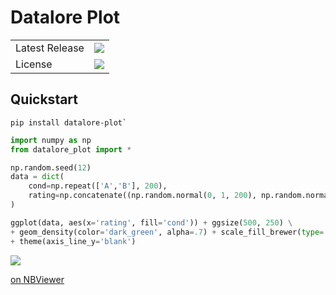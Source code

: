 # Datalore Plot

<table>
    <tr>
        <td>Latest Release</td>
        <td>
            <a href="https://pypi.org/project/datalore-plot/"/>
            <img src="https://badge.fury.io/py/datalore-plot.svg"/>
        </td>
    </tr>
    <tr>
        <td>License</td>
        <td>
            <a href="https://opensource.org/licenses/MIT"/>
            <img src="https://img.shields.io/badge/License-MIT-yellow.svg"/>
        </td>
    </tr>
</table>


## Quickstart

```shell script
pip install datalore-plot`
```

```python
import numpy as np
from datalore_plot import *

np.random.seed(12)
data = dict(
    cond=np.repeat(['A','B'], 200),
    rating=np.concatenate((np.random.normal(0, 1, 200), np.random.normal(1, 1.5, 200)))
)

ggplot(data, aes(x='rating', fill='cond')) + ggsize(500, 250) \
+ geom_density(color='dark_green', alpha=.7) + scale_fill_brewer(type='seq') \
+ theme(axis_line_y='blank')
````

![](docs/examples/images/quickstart.png)

[on NBViewer](https://nbviewer.jupyter.org/github/JetBrains/datalore-plot/blob/master/docs/examples/jupyter-notebooks/quickstart.ipynb)
